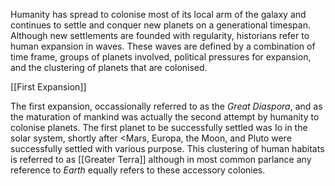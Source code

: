 
Humanity has spread to colonise most of its local arm of the galaxy and continues to settle and conquer new planets on a generational timespan.
Although new settlements are founded with regularity, historians refer to human expansion in waves.
These waves are defined by a combination of time frame, groups of planets involved, political pressures for expansion, and the clustering of planets that are colonised.

[[First Expansion]]

The first expansion, occassionally referred to as the *Great Diaspora*, and as the maturation of mankind was actually the second attempt by humanity to colonise planets.
The first planet to be successfully settled was Io in the solar system, shortly after <Mars, Europa, the Moon, and Pluto were successfully settled with various purpose.
This clustering of human habitats is referred to as [[Greater Terra]] although in most common parlance any reference to *Earth* equally refers to these accessory colonies.
